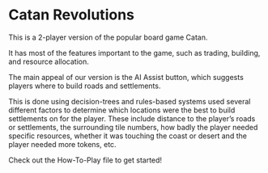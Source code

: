 # Catan Revolutions

 This is a 2-player version of the popular board game Catan. 
 
 It has most of the features important to the game, such as trading, building, and resource allocation.

The main appeal of our version is the AI Assist button, which suggests players where to build roads and settlements. 

This is done using decision-trees and rules-based systems used several different factors to determine which locations were the best to build settlements on for the player. These include distance to the player’s roads or settlements, the surrounding tile numbers, how badly the player needed specific resources, whether it was touching the coast or desert and the player needed more tokens, etc.

Check out the How-To-Play file to get started!



